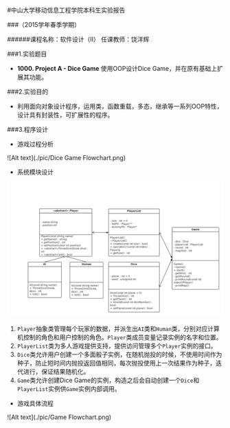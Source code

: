 #中山大学移动信息工程学院本科生实验报告

###（2015学年春季学期）

######课程名称：软件设计（II）             任课教师：饶洋辉

###1.实验题目

- **1000. Project A - Dice Game**
使用OOP设计Dice Game，并在原有基础上扩展其功能。

###2.实验目的

- 利用面向对象设计程序，运用类，函数重载，多态，继承等一系列OOP特性，设计具有封装性，可扩展性的程序。

###3.程序设计

- 游戏过程分析

![Alt text](./pic/Dice Game Flowchart.png)

- 系统模块设计

![Alt text](./pic/UML.png)

1. `Player`抽象类管理每个玩家的数据，并派生出`AI`类和`Human`类，分别对应计算机控制的角色和用户控制的角色。`Player`类成员变量记录实例的名字和位置。
2. `PlayerList`类为多人游戏提供支持，提供访问管理多个`Player`实例的接口。
3. `Dice`类允许用户创建一个多面骰子实例，在随机抛投的时候，不使用时间作为种子，防止短时间内抛投返回值相同，每次抛投使用上一次结果作为种子，迭代进行，保证结果随机化。
4. `Game`类允许创建Dice Game的实例，构造之后会自动创建一个`Dice`和`PlayerList`实例供`Game`实例内部调用。
	
- 游戏具体流程

![Alt text](./pic/Game Flowchart.png)
